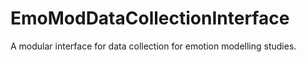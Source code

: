 # EmoModDataCollectionInterface
A modular interface for data collection for emotion modelling studies. 
